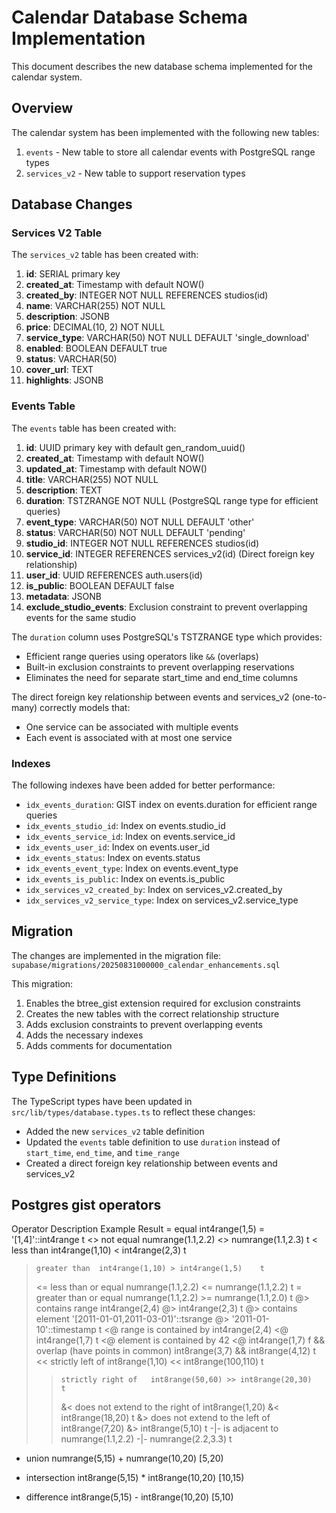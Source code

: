 # Calendar Database Schema Implementation

This document describes the new database schema implemented for the calendar system.

## Overview

The calendar system has been implemented with the following new tables:

1. `events` - New table to store all calendar events with PostgreSQL range types
2. `services_v2` - New table to support reservation types

## Database Changes

### Services V2 Table

The `services_v2` table has been created with:

1. **id**: SERIAL primary key
2. **created_at**: Timestamp with default NOW()
3. **created_by**: INTEGER NOT NULL REFERENCES studios(id)
4. **name**: VARCHAR(255) NOT NULL
5. **description**: JSONB
6. **price**: DECIMAL(10, 2) NOT NULL
7. **service_type**: VARCHAR(50) NOT NULL DEFAULT 'single_download'
8. **enabled**: BOOLEAN DEFAULT true
9. **status**: VARCHAR(50)
10. **cover_url**: TEXT
11. **highlights**: JSONB

### Events Table

The `events` table has been created with:

1. **id**: UUID primary key with default gen_random_uuid()
2. **created_at**: Timestamp with default NOW()
3. **updated_at**: Timestamp with default NOW()
4. **title**: VARCHAR(255) NOT NULL
5. **description**: TEXT
6. **duration**: TSTZRANGE NOT NULL (PostgreSQL range type for efficient queries)
7. **event_type**: VARCHAR(50) NOT NULL DEFAULT 'other'
8. **status**: VARCHAR(50) NOT NULL DEFAULT 'pending'
9. **studio_id**: INTEGER NOT NULL REFERENCES studios(id)
10. **service_id**: INTEGER REFERENCES services_v2(id) (Direct foreign key relationship)
11. **user_id**: UUID REFERENCES auth.users(id)
12. **is_public**: BOOLEAN DEFAULT false
13. **metadata**: JSONB
14. **exclude_studio_events**: Exclusion constraint to prevent overlapping events for the same studio

The `duration` column uses PostgreSQL's TSTZRANGE type which provides:

- Efficient range queries using operators like `&&` (overlaps)
- Built-in exclusion constraints to prevent overlapping reservations
- Eliminates the need for separate start_time and end_time columns

The direct foreign key relationship between events and services_v2 (one-to-many) correctly models that:

- One service can be associated with multiple events
- Each event is associated with at most one service

### Indexes

The following indexes have been added for better performance:

- `idx_events_duration`: GIST index on events.duration for efficient range queries
- `idx_events_studio_id`: Index on events.studio_id
- `idx_events_service_id`: Index on events.service_id
- `idx_events_user_id`: Index on events.user_id
- `idx_events_status`: Index on events.status
- `idx_events_event_type`: Index on events.event_type
- `idx_events_is_public`: Index on events.is_public
- `idx_services_v2_created_by`: Index on services_v2.created_by
- `idx_services_v2_service_type`: Index on services_v2.service_type

## Migration

The changes are implemented in the migration file:
`supabase/migrations/20250831000000_calendar_enhancements.sql`

This migration:

1. Enables the btree_gist extension required for exclusion constraints
2. Creates the new tables with the correct relationship structure
3. Adds exclusion constraints to prevent overlapping events
4. Adds the necessary indexes
5. Adds comments for documentation

## Type Definitions

The TypeScript types have been updated in `src/lib/types/database.types.ts` to reflect these changes:

- Added the new `services_v2` table definition
- Updated the `events` table definition to use `duration` instead of `start_time`, `end_time`, and `time_range`
- Created a direct foreign key relationship between events and services_v2

## Postgres gist operators

Operator Description Example Result
= equal int4range(1,5) = '[1,4]'::int4range t
<> not equal numrange(1.1,2.2) <> numrange(1.1,2.3) t
< less than int4range(1,10) < int4range(2,3) t

>     greater than	int4range(1,10) > int4range(1,5)	t
>
> <= less than or equal numrange(1.1,2.2) <= numrange(1.1,2.2) t
> = greater than or equal numrange(1.1,2.2) >= numrange(1.1,2.0) t
> @> contains range int4range(2,4) @> int4range(2,3) t
> @> contains element '[2011-01-01,2011-03-01)'::tsrange @> '2011-01-10'::timestamp t
> <@ range is contained by int4range(2,4) <@ int4range(1,7) t
> <@ element is contained by 42 <@ int4range(1,7) f
> && overlap (have points in common) int8range(3,7) && int8range(4,12) t
> << strictly left of int8range(1,10) << int8range(100,110) t
>
> >     strictly right of	int8range(50,60) >> int8range(20,30)	t
> >
> > &< does not extend to the right of int8range(1,20) &< int8range(18,20) t
> > &> does not extend to the left of int8range(7,20) &> int8range(5,10) t
> > -|- is adjacent to numrange(1.1,2.2) -|- numrange(2.2,3.3) t

- union numrange(5,15) + numrange(10,20) [5,20)

* intersection int8range(5,15) \* int8range(10,20) [10,15)

- difference int8range(5,15) - int8range(10,20) [5,10)

